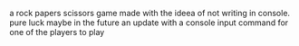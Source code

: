a rock papers scissors game made with the ideea of not writing in console. pure luck
maybe in the future an update with a console input command for one of the players to play
